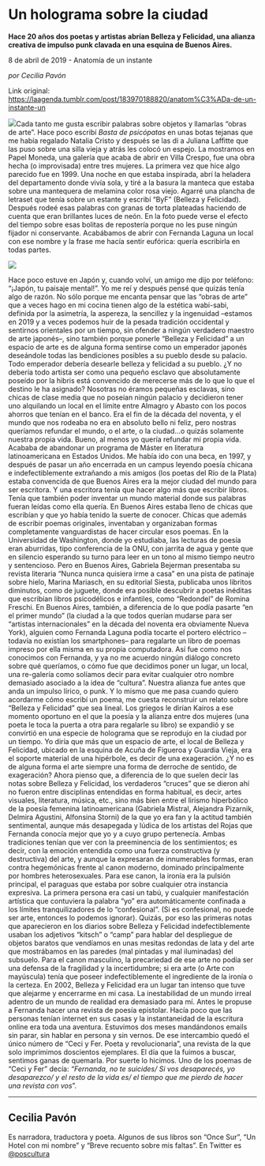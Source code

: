 # Un holograma sobre la ciudad

**Hace 20 años dos poetas y artistas abrían Belleza y Felicidad, una alianza creativa de impulso punk clavada en una esquina de Buenos Aires.**

8 de abril de 2019 - Anatomía de un instante

_por Cecilia Pavón_

Link original: https://laagenda.tumblr.com/post/183970188820/anatom%C3%ADa-de-un-instante-un

![](https://64.media.tumblr.com/4de6e0bbb6ffbde94342214ab4d738b6/688f8a609c857f9f-b1/s500x750/3fa8c618889b7315b1f7c5f85c4217d6ddb203cc.jpg)Cada
tanto me gusta escribir palabras sobre objetos y llamarlas “obras
de arte”. Hace poco escribí *Basta
de psicópatas*
en unas botas tejanas que me había regalado Natalia Cristo y después
se las di a Juliana Laffitte que las puso sobre una silla vieja y
atrás les colocó un espejo. La mostramos en Papel Moneda, una
galería que acaba de abrir en Villa Crespo, fue una obra hecha (o
improvisada) entre tres mujeres. La primera vez que hice algo
parecido fue en 1999. Una noche en que estaba inspirada, abrí la
heladera del departamento donde vivía sola, y tiré a la basura la
manteca que estaba sobre una mantequera de melamina color rosa viejo.
Agarré una plancha de letraset que tenía sobre un estante y escribí
“ByF” (Belleza y Felicidad). Después rodeé esas palabras con
granas de torta plateadas haciendo de cuenta que eran brillantes
luces de neón. En la foto puede verse el efecto del tiempo sobre
esas bolitas de repostería porque no les puse ningún fijador ni
conservante. Acabábamos de abrir con Fernanda Laguna un local con
ese nombre y la frase me hacía sentir eufórica: quería escribirla
en todas partes. 


![](https://64.media.tumblr.com/4de6e0bbb6ffbde94342214ab4d738b6/688f8a609c857f9f-b1/s500x750/3fa8c618889b7315b1f7c5f85c4217d6ddb203cc.jpg)



Hace
poco estuve en Japón y, cuando volví, un amigo me dijo por teléfono:
“¡Japón, tu paisaje mental!”. Yo me reí y después pensé que
quizás tenía algo de razón. No sólo porque me encanta pensar que
las “obras de arte” que a veces hago en mi cocina tienen algo de
la estética wabi-sabi,
definida por la asimetría, la aspereza, la sencillez y la ingenuidad –estamos en 2019 y a veces podemos huir de la pesada tradición
occidental y sentirnos orientales por un tiempo, sin ofender a ningún
verdadero maestro de arte japonés–, sino también porque ponerle
“Belleza y Felicidad” a un espacio de arte es de alguna forma
sentirse como un
emperador japonés deseándole todas las bendiciones posibles a su
pueblo desde su palacio. Todo emperador debería desearle belleza y
felicidad a su pueblo. ¿Y no debería todo artista ser como una
pequeño esclavo que absolutamente poseído por la hibris está
convencido de merecerse más de lo que lo que el destino le ha
asignado? Nosotras no éramos pequeñas esclavas, sino chicas de
clase media que no poseían ningún palacio y decidieron tener uno
alquilando un local en el límite entre Almagro y Abasto con los
pocos ahorros que tenían en el banco. Era el fin de la década del
noventa, y el mundo que nos rodeaba no era en absoluto bello ni
feliz, pero nostras queríamos refundar el mundo, o el arte, o la
ciudad…o quizás solamente nuestra propia vida. Bueno, al menos yo
quería refundar mi propia vida. Acababa de abandonar un programa de
Máster en literatura latinoamericana en Estados Unidos. Me había
ido con una beca, en 1997, y después de pasar un año encerrada en
un campus leyendo poesía chicana e indefectiblemente extrañando a
mis amigos (los poetas del Río de la Plata) estaba convencida de que
Buenos Aires era la mejor ciudad del mundo para ser escritora. Y una
escritora tenía que hacer algo más que escribir libros. Tenía que
también poder inventar un mundo material donde sus palabras fueran
leídas como ella quería. En Buenos Aires estaba lleno de chicas que
escribían y que yo había tenido la suerte de conocer. Chicas que
además de escribir poemas originales, inventaban y organizaban
formas completamente vanguardistas de hacer circular esos poemas. En
la Universidad de Washington, donde yo estudiaba, las lecturas de
poesía eran aburridas, tipo conferencia de la ONU, con jarrita de
agua y gente que en silencio esperando su turno para leer en un tono
al mismo tiempo neutro y sentencioso. Pero en Buenos Aires, Gabriela
Bejerman presentaba su revista literaria “Nunca nunca quisiera irme
a casa” en una pista de patinaje sobre hielo, Marina Mariasch, en
su editorial Siesta, publicaba unos libritos diminutos, como de
juguete, donde era posible descubrir a poetas inéditas que escribían
libros psicodélicos e infantiles, como “Redondel” de Romina
Freschi. En Buenos Aires, también, a diferencia de lo que podía
pasarte “en el primer mundo” (la ciudad a la que todos querían mudarse para ser “artistas internacionales” en la década del
noventa era obviamente Nueva York), alguien como Fernanda Laguna
podía tocarte el portero eléctrico –todavía no existían los
smartphones– para regalarte un libro de poemas impreso por ella
misma en su propia computadora. Así fue como nos conocimos con
Fernanda, y ya no me acuerdo ningún diálogo concreto sobre qué
queríamos, o cómo fue que decidimos poner un lugar, un local, una
re-galería como solíamos decir para evitar cualquier otro nombre
demasiado asociado a la idea de “cultura”. Nuestra alianza fue
antes que anda un impulso lírico, o punk. Y lo mismo que me pasa
cuando quiero acordarme cómo escribí un poema, me cuesta
reconstruir un relato sobre “Belleza y Felicidad” que sea lineal.
Los griegos le dirían Kairos a ese momento oportuno en el que la
poesía y la alianza entre dos mujeres (una poeta le toca la puerta a
otra para regalarle su libro) se expandió y se convirtió en una
especie de holograma que se reprodujo en la ciudad por un tiempo. Yo
diría que más que un espacio de arte, el local de Belleza y
Felicidad, ubicado en la esquina de Acuña de Figueroa y Guardia
Vieja, era el soporte material de una hipérbole, es decir de una
exageración. ¿Y no es de alguna forma el arte siempre una forma de
derroche de sentido, de exageración? Ahora pienso que, a diferencia
de lo que suelen decir las notas sobre Belleza y Felicidad, los
verdaderos “cruces” que se dieron ahí no fueron entre
disciplinas entendidas en forma habitual, es decir, artes visuales,
literatura, música, etc., sino más bien entre el lirismo
hiperbólico de la poesía femenina latinoamericana (Gabriela
Mistral, Alejandra Pizarnik, Delmira Agustini, Alfonsina Storni) de
la que yo era fan y la actitud también sentimental, aunque más
desapegada y lúdica de los artistas del Rojas que Fernanda conocía
mejor que yo y a cuyo grupo pertenecía. Ambas tradiciones tenían
que ver con la preeminencia de los sentimientos; es decir, con la 
emoción entendida como una fuerza constructiva (y destructiva) del
arte, y aunque la expresaran de innumerables formas, eran contra
hegemónicas frente al canon moderno, dominado principalmente por
hombres heterosexuales. Para ese canon, la ironía era la pulsión
principal, el paraguas que estaba por sobre cualquier otra instancia
expresiva. La primera persona era casi un tabú, y cualquier
manifestación artística que contuviera la palabra “yo” era
automáticamente confinada a los límites tranquilizadores de lo
“confesional”. (Si es confesional, no puede ser arte, entonces lo
podemos ignorar). Quizás, por eso las primeras notas que aparecieron
en los diarios sobre Belleza y Felicidad indefectiblemente usaban los
adjetivos “kitsch” o “camp” para hablar del despliegue de
objetos baratos que vendíamos en unas mesitas redondas de lata y del
arte que mostrábamos en las paredes (mal pintadas y mal iluminadas)
del subsuelo. Para el canon masculino, la precariedad de ese arte no
podía ser una defensa de la fragilidad y la incertidumbre; si era
arte (o Arte con mayúscula) tenía que poseer indefectiblemente el
ingrediente de la ironía o la certeza. En 2002, Belleza y Felicidad
era un lugar tan intenso que tuve que alejarme y encerrarme en mi
casa. La inestabilidad de un mundo irreal adentro de un mundo de
realidad era demasiado para mí. Antes le propuse a Fernanda hacer
una revista de poesía epistolar. Hacía poco que las personas tenían
internet en sus casas y la instantaneidad de la escritura online era
toda una aventura. Estuvimos dos meses mandándonos emails sin parar,
sin hablar en persona y sin vernos. De ese intercambio quedó el
único número de  “Ceci y Fer. Poeta y revolucionaria”, una
revista de la que solo imprimimos doscientos ejemplares. El día que
la fuimos a buscar, sentimos ganas de quemarla. Por suerte lo
hicimos. Uno de los poemas de “Ceci y Fer” decía: *“Fernanda,
no te suicides/ Si vos desaparecés, yo desaparezco/ y el resto de la
vida es/ el tiempo que me pierdo de hacer una revista con vos*”.





---

Cecilia Pavón
-------------

 Es narradora, traductora y poeta. Algunos de sus libros son “Once Sur”, “Un Hotel con mi nombre” y “Breve recuento sobre mis faltas”. En Twitter es [@poscultura](https://twitter.com/poscultura) 

